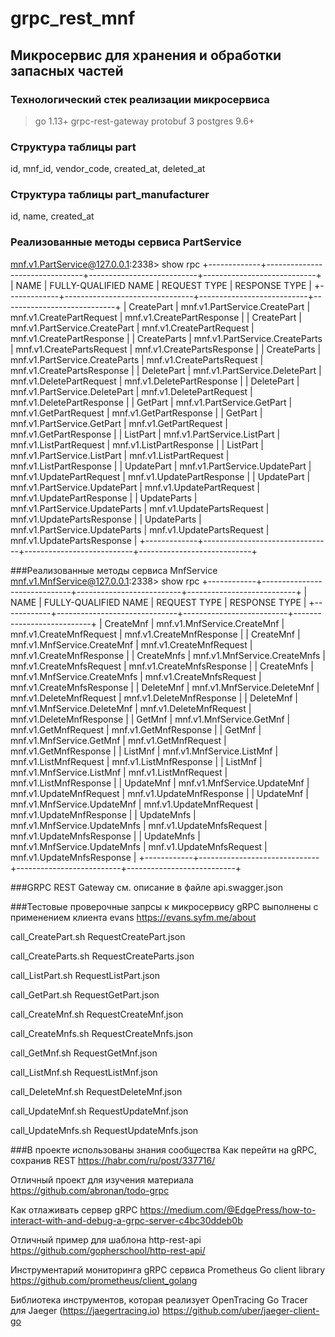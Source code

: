 grpc_rest_mnf
=============

Микросервис для хранения и обработки запасных частей
----------------------------------------------------

### Технологический стек реализации микросервиса 
> go 1.13+
> grpc-rest-gateway
> protobuf 3
> postgres 9.6+

### Структура таблицы part
id, mnf_id, vendor_code, created_at, deleted_at

### Структура таблицы part_manufacturer
id, name, created_at

### Реализованные методы сервиса PartService
mnf.v1.PartService@127.0.0.1:2338> show rpc
+-------------+--------------------------------+---------------------------+----------------------------+
|    NAME     |      FULLY-QUALIFIED NAME      |       REQUEST TYPE        |       RESPONSE TYPE        |
+-------------+--------------------------------+---------------------------+----------------------------+
| CreatePart  | mnf.v1.PartService.CreatePart  | mnf.v1.CreatePartRequest  | mnf.v1.CreatePartResponse  |
| CreatePart  | mnf.v1.PartService.CreatePart  | mnf.v1.CreatePartRequest  | mnf.v1.CreatePartResponse  |
| CreateParts | mnf.v1.PartService.CreateParts | mnf.v1.CreatePartsRequest | mnf.v1.CreatePartsResponse |
| CreateParts | mnf.v1.PartService.CreateParts | mnf.v1.CreatePartsRequest | mnf.v1.CreatePartsResponse |
| DeletePart  | mnf.v1.PartService.DeletePart  | mnf.v1.DeletePartRequest  | mnf.v1.DeletePartResponse  |
| DeletePart  | mnf.v1.PartService.DeletePart  | mnf.v1.DeletePartRequest  | mnf.v1.DeletePartResponse  |
| GetPart     | mnf.v1.PartService.GetPart     | mnf.v1.GetPartRequest     | mnf.v1.GetPartResponse     |
| GetPart     | mnf.v1.PartService.GetPart     | mnf.v1.GetPartRequest     | mnf.v1.GetPartResponse     |
| ListPart    | mnf.v1.PartService.ListPart    | mnf.v1.ListPartRequest    | mnf.v1.ListPartResponse    |
| ListPart    | mnf.v1.PartService.ListPart    | mnf.v1.ListPartRequest    | mnf.v1.ListPartResponse    |
| UpdatePart  | mnf.v1.PartService.UpdatePart  | mnf.v1.UpdatePartRequest  | mnf.v1.UpdatePartResponse  |
| UpdatePart  | mnf.v1.PartService.UpdatePart  | mnf.v1.UpdatePartRequest  | mnf.v1.UpdatePartResponse  |
| UpdateParts | mnf.v1.PartService.UpdateParts | mnf.v1.UpdatePartsRequest | mnf.v1.UpdatePartsResponse |
| UpdateParts | mnf.v1.PartService.UpdateParts | mnf.v1.UpdatePartsRequest | mnf.v1.UpdatePartsResponse |
+-------------+--------------------------------+---------------------------+----------------------------+

###Реализованные методы сервиса MnfService
mnf.v1.MnfService@127.0.0.1:2338> show rpc
+------------+------------------------------+--------------------------+---------------------------+
|    NAME    |     FULLY-QUALIFIED NAME     |       REQUEST TYPE       |       RESPONSE TYPE       |
+------------+------------------------------+--------------------------+---------------------------+
| CreateMnf  | mnf.v1.MnfService.CreateMnf  | mnf.v1.CreateMnfRequest  | mnf.v1.CreateMnfResponse  |
| CreateMnf  | mnf.v1.MnfService.CreateMnf  | mnf.v1.CreateMnfRequest  | mnf.v1.CreateMnfResponse  |
| CreateMnfs | mnf.v1.MnfService.CreateMnfs | mnf.v1.CreateMnfsRequest | mnf.v1.CreateMnfsResponse |
| CreateMnfs | mnf.v1.MnfService.CreateMnfs | mnf.v1.CreateMnfsRequest | mnf.v1.CreateMnfsResponse |
| DeleteMnf  | mnf.v1.MnfService.DeleteMnf  | mnf.v1.DeleteMnfRequest  | mnf.v1.DeleteMnfResponse  |
| DeleteMnf  | mnf.v1.MnfService.DeleteMnf  | mnf.v1.DeleteMnfRequest  | mnf.v1.DeleteMnfResponse  |
| GetMnf     | mnf.v1.MnfService.GetMnf     | mnf.v1.GetMnfRequest     | mnf.v1.GetMnfResponse     |
| GetMnf     | mnf.v1.MnfService.GetMnf     | mnf.v1.GetMnfRequest     | mnf.v1.GetMnfResponse     |
| ListMnf    | mnf.v1.MnfService.ListMnf    | mnf.v1.ListMnfRequest    | mnf.v1.ListMnfResponse    |
| ListMnf    | mnf.v1.MnfService.ListMnf    | mnf.v1.ListMnfRequest    | mnf.v1.ListMnfResponse    |
| UpdateMnf  | mnf.v1.MnfService.UpdateMnf  | mnf.v1.UpdateMnfRequest  | mnf.v1.UpdateMnfResponse  |
| UpdateMnf  | mnf.v1.MnfService.UpdateMnf  | mnf.v1.UpdateMnfRequest  | mnf.v1.UpdateMnfResponse  |
| UpdateMnfs | mnf.v1.MnfService.UpdateMnfs | mnf.v1.UpdateMnfsRequest | mnf.v1.UpdateMnfsResponse |
| UpdateMnfs | mnf.v1.MnfService.UpdateMnfs | mnf.v1.UpdateMnfsRequest | mnf.v1.UpdateMnfsResponse |
+------------+------------------------------+--------------------------+---------------------------+

###GRPC REST Gateway
см. описание в файле api.swagger.json

###Тестовые проверочные запрсы к микросервису gRPC выполнены с применением клиента evans
https://evans.syfm.me/about

call_CreatePart.sh
RequestCreatePart.json

call_CreateParts.sh
RequestCreateParts.json

call_ListPart.sh
RequestListPart.json

call_GetPart.sh
RequestGetPart.json

call_CreateMnf.sh
RequestCreateMnf.json

call_CreateMnfs.sh
RequestCreateMnfs.json

call_GetMnf.sh
RequestGetMnf.json

call_ListMnf.sh
RequestListMnf.json

call_DeleteMnf.sh
RequestDeleteMnf.json

call_UpdateMnf.sh
RequestUpdateMnf.json

call_UpdateMnfs.sh
RequestUpdateMnfs.json

 
###В проекте использованы знания сообщества
Как перейти на gRPC, сохранив REST
https://habr.com/ru/post/337716/

Отличный проект для изучения материала
https://github.com/abronan/todo-grpc

Как отлаживать сервер gRPC
https://medium.com/@EdgePress/how-to-interact-with-and-debug-a-grpc-server-c4bc30ddeb0b

Отличный пример для шаблона http-rest-api
https://github.com/gopherschool/http-rest-api/

Инструментарий мониторинга gRPC сервиса
Prometheus Go client library
https://github.com/prometheus/client_golang

Библиотека инструментов, которая реализует OpenTracing Go Tracer для Jaeger (https://jaegertracing.io)
https://github.com/uber/jaeger-client-go

